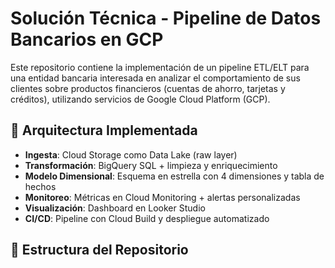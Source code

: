 # Solución Técnica - Pipeline de Datos Bancarios en GCP

Este repositorio contiene la implementación de un pipeline ETL/ELT para una entidad bancaria interesada en analizar el comportamiento de sus clientes sobre productos financieros (cuentas de ahorro, tarjetas y créditos), utilizando servicios de Google Cloud Platform (GCP).

## 🧱 Arquitectura Implementada

- **Ingesta**: Cloud Storage como Data Lake (raw layer)
- **Transformación**: BigQuery SQL + limpieza y enriquecimiento
- **Modelo Dimensional**: Esquema en estrella con 4 dimensiones y tabla de hechos
- **Monitoreo**: Métricas en Cloud Monitoring + alertas personalizadas
- **Visualización**: Dashboard en Looker Studio
- **CI/CD**: Pipeline con Cloud Build y despliegue automatizado

## 📁 Estructura del Repositorio

